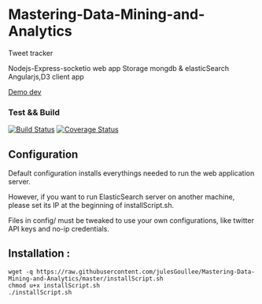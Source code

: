Mastering-Data-Mining-and-Analytics
==========
Tweet tracker

Nodejs-Express-socketio web app
Storage mongdb & elasticSearch
Angularjs,D3 client app

[Demo dev](http://109.190.95.175)

### Test && Build
[![Build Status](https://travis-ci.org/julesGoullee/Mastering-Data-Mining-and-Analytics.png)](https://travis-ci.org/julesGoullee/Mastering-Data-Mining-and-Analytics.svg?branch=master)
[![Coverage Status](https://coveralls.io/repos/julesGoullee/Mastering-Data-Mining-and-Analytics/badge.svg)](https://coveralls.io/r/julesGoullee/Mastering-Data-Mining-and-Analytics)

## Configuration
Default configuration installs everythings needed to run the web application server.

However, if you want to run ElasticSearch server on another machine, please set its IP at the beginning of installScript.sh.

Files in config/ must be tweaked to use your own configurations, like twitter API keys and no-ip credentials.

## Installation :

```
wget -q https://raw.githubusercontent.com/julesGoullee/Mastering-Data-Mining-and-Analytics/master/installScript.sh
chmod u+x installScript.sh
./installScript.sh
```
